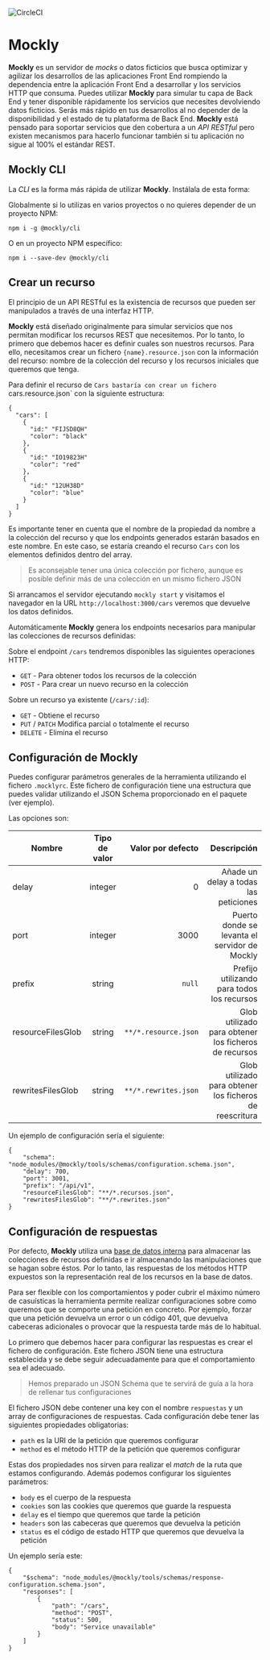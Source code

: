 ![CircleCI](https://img.shields.io/circleci/build/github/pablolazaro/mockly.svg?token=3e0293b00e6875dbf3f4e82f976708e75e35b556)


# Mockly

**Mockly** es un servidor de _mocks_ o datos ficticios que busca optimizar y agilizar los desarrollos de las aplicaciones Front End rompiendo la dependencia entre la aplicación Front End a desarrollar y los servicios HTTP que consuma. Puedes utilizar **Mockly** para simular tu capa de Back End y tener disponible rápidamente los servicios que necesites devolviendo datos ficticios. Serás más rápido en tus desarrollos al no depender de la disponibilidad y el estado de tu plataforma de Back End. **Mockly** está pensado para soportar servicios que den cobertura a un _API RESTful_ pero existen mecanismos para hacerlo funcionar también si tu aplicación no sigue al 100% el estándar REST.

## Mockly CLI

La _CLI_ es la forma más rápida de utilizar **Mockly**. Instálala de esta forma:

Globalmente si lo utilizas en varios proyectos o no quieres depender de un proyecto NPM:

```
npm i -g @mockly/cli
```

O en un proyecto NPM específico:

```
npm i --save-dev @mockly/cli
```

## Crear un recurso

El principio de un API RESTful es la existencia de recursos que pueden ser manipulados a través de una interfaz HTTP.

**Mockly** está diseñado originalmente para simular servicios que nos permitan modificar los recursos REST que necesitemos. Por lo tanto, lo primero que debemos hacer
es definir cuales son nuestros recursos. Para ello, necesitamos crear un fichero `{name}.resource.json` con la información del recurso: nombre de la colección del recurso y los recursos iniciales que queremos que tenga.

Para definir el recurso de `Cars bastaría con crear un fichero `cars.resource.json` con la siguiente estructura:

```
{
  "cars": [
    {
      "id:" "FIJSD8QH"
      "color": "black"
    },
    {
      "id:" "IO19823H"
      "color": "red"
    },
    {
      "id:" "12UH38D"
      "color": "blue"
    }
  ]
}
```

Es importante tener en cuenta que el nombre de la propiedad da nombre a la colección del recurso y que los endpoints generados estarán basados en este nombre. En este caso, se estaría creando el recurso `Cars` con los elementos definidos dentro del array.

> Es aconsejable tener una única colección por fichero, aunque es posible definir más de una colección en un mismo fichero JSON

Si arrancamos el servidor ejecutando `mockly start` y visitamos el navegador en la URL `http://localhost:3000/cars` veremos que devuelve los datos definidos.

Automáticamente **Mockly** genera los endpoints necesarios para manipular las colecciones de recursos definidas:

Sobre el endpoint `/cars` tendremos disponibles las siguientes operaciones HTTP:

* `GET`  - Para obtener todos los recursos de la colección
* `POST` - Para crear un nuevo recurso en la colección

Sobre un recurso ya existente (`/cars/:id`):

* `GET` - Obtiene el recurso
* `PUT` / `PATCH` Modifica parcial o totalmente el recurso
* `DELETE` - Elimina el recurso


## Configuración de Mockly

Puedes configurar parámetros generales de la herramienta utilizando el fichero `.mocklyrc`. Este fichero de configuración
tiene una estructura que puedes validar utilizando el JSON Schema proporcionado en el paquete (ver ejemplo).

Las opciones son:

| Nombre        | Tipo de valor         | Valor por defecto  | Descripción
| ------------- |:-------------:| -----:| -------:|
| delay      | integer | 0 |  Añade un delay a todas las peticiones |
| port      | integer      |   3000 | Puerto donde se levanta el servidor de Mockly |
| prefix | string     |    `null`  | Prefijo utilizando para todos los recursos |
| resourceFilesGlob | string | `**/*.resource.json` | Glob utilizado para obtener los ficheros de recursos |
|  rewritesFilesGlob | string | `**/*.rewrites.json` | Glob utilizado para obtener los ficheros de reescritura |

Un ejemplo de configuración sería el siguiente: 

```
{
    "schema": "node_modules/@mockly/tools/schemas/configuration.schema.json",
    "delay": 700,
    "port": 3001,
    "prefix": "/api/v1",
    "resourceFilesGlob": "**/*.recursos.json",
    "rewritesFilesGlob": "**/*.rewrites.json"
}
```


## Configuración de respuestas

Por defecto, **Mockly** utiliza una [base de datos interna](https://pouchdb.com) para almacenar las colecciones de 
recursos definidas e ir almacenando las manipulaciones que se hagan sobre éstos. Por lo tanto, las respuestas de los 
métodos HTTP expuestos son la representación real de los recursos en la base de datos.

Para ser flexible con los comportamientos y poder cubrir el máximo número de casuísticas la herramienta permite realizar
configuraciones sobre como queremos que se comporte una petición en concreto. Por ejemplo, forzar que una petición devuelva
un error o un código 401, que devuelva cabeceras adicionales o provocar que la respuesta tarde más de lo habitual.

Lo primero que debemos hacer para configurar las respuestas es crear el fichero de configuración. Este fichero JSON tiene
una estructura establecida y se debe seguir adecuadamente para que el comportamiento sea el adecuado. 

> Hemos preparado un JSON Schema que te servirá de guía a la hora de rellenar tus configuraciones

El fichero JSON debe contener una key con el nombre `respuestas` y un array de configuraciones de respuestas.
Cada configuración debe tener las siguientes propiedades obligatorias:

* `path` es la URI de la petición que queremos configurar
* `method` es el método HTTP de la petición que queremos configurar

Estas dos propiedades nos sirven para realizar el *match* de la ruta que estamos configurando. Además podemos configurar
los siguientes parámetros:

* `body` es el cuerpo de la respuesta
* `cookies` son las cookies que queremos que guarde la respuesta
* `delay` es el tiempo que queremos que tarde la petición
* `headers` son las cabeceras que queremos que devuelva la petición
* `status` es el código de estado HTTP que queremos que devuelva la petición

Un ejemplo sería este:

```
{
    "$schema": "node_modules/@mockly/tools/schemas/response-configuration.schema.json",
    "responses": [
        {
            "path": "/cars",
            "method": "POST",
            "status": 500,
            "body": "Service unavailable"
        }
    ]
}
```
